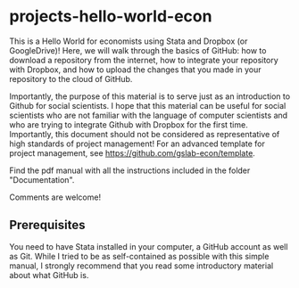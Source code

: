 # projects-hello-world-econ
This is a Hello World for economists using Stata and Dropbox (or GoogleDrive)! Here, we will walk through the basics of GitHub: how to download a repository from the internet, how to integrate your repository with Dropbox, and how to upload the changes that you made in your repository to the cloud of GitHub.

Importantly, the purpose of this material is to serve just as an introduction to Github for social scientists. I hope that this material can be useful for social scientists who are not familiar with the language of computer scientists and who are trying to integrate Github with Dropbox for the first time. Importantly, this document should not be considered as representative of high standards of project management! For an advanced template for project management, see https://github.com/gslab-econ/template. 

Find the pdf manual with all the instructions included in the folder "Documentation".

Comments are welcome!

## Prerequisites

You need to have Stata installed in your computer, a GitHub account as well as Git. While I tried to be as self-contained as possible with this simple manual, I strongly recommend that you read some introductory material about what GitHub is.
